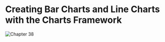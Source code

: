 # Creating Bar Charts and Line Charts with the Charts Framework 
![Chapter 38](https://github.com/user-attachments/assets/889213d7-ee94-4617-aa6a-9ae646c7ec1b)

